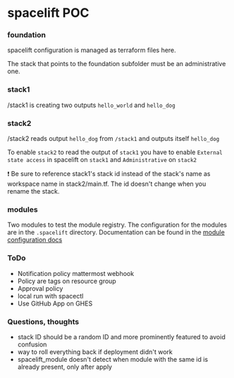# spacelift POC

### foundation

spacelift configuration is managed as terraform files here.

The stack that points to the foundation subfolder must be an administrative one.

### stack1 

/stack1 is creating two outputs `hello_world` and `hello_dog`

### stack2

/stack2 reads output `hello_dog` from `/stack1` and outputs itself `hello_dog`

To enable `stack2` to read the output of `stack1` you have to enable
`External state access` in spacelift on `stack1` and `Administrative` on `stack2`

:exclamation: Be sure to reference stack1's stack id instead of the stack's
name as workspace name in stack2/main.tf. The id doesn't change when you rename
the stack.

### modules

Two modules to test the module registry. The configuration for the modules are
in the `.spacelift` directory. Documentation can be found in the
[module configuration docs](https://docs.spacelift.io/vendors/terraform/module-registry#module-configuration)

### ToDo

- Notification policy mattermost webhook
- Policy are tags on resource group
- Approval policy
- local run with spacectl
- Use GitHub App on GHES

### Questions, thoughts

- stack ID should be a random ID and more prominently featured to avoid confusion
- way to roll everything back if deployment didn't work
- spacelift_module doesn't detect when module with the same id is already present, only after apply
